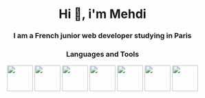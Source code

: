 <h1 align="center">Hi 👋, i'm Mehdi</h1>

<h3 align="center">I am a French junior web developer studying in Paris</h3>

<h3 align="center">Languages and Tools</h3>

<p align="center">
<img src="https://img.icons8.com/color/344/html-5--v1.png" width="60px">
<img src="https://img.icons8.com/color/344/css3.png" width="60px">
<img src="https://img.icons8.com/color/344/javascript--v1.png" width="60px">
<img src="https://img.icons8.com/color/344/sass.png" width="60px">
<img src="https://img.icons8.com/color/344/python--v1.png" width="60px">
<img src="https://img.icons8.com/color/344/mysql-logo.png" width="60px">
<img src="https://img.icons8.com/color/344/figma--v1.png" width="60px">
</p>
